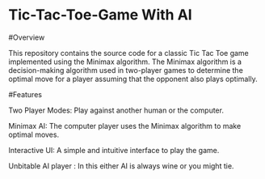 # Tic-Tac-Toe-Game With AI
#Overview

This repository contains the source code for a classic Tic Tac Toe game implemented using the Minimax algorithm. The Minimax algorithm is a decision-making algorithm used in two-player games to determine the optimal move for a player assuming that the opponent also plays optimally.

#Features

Two Player Modes: Play against another human or the computer.

Minimax AI: The computer player uses the Minimax algorithm to make optimal moves.

Interactive UI: A simple and intuitive interface to play the game.

Unbitable AI player : In this either AI is always wine or you might tie.
